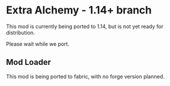 # Extra Alchemy - 1.14+ branch
This mod is currently being ported to 1.14, but is not yet ready for distribution.

Please wait while we port.

## Mod Loader
This mod is being ported to fabric, with no forge version planned.
